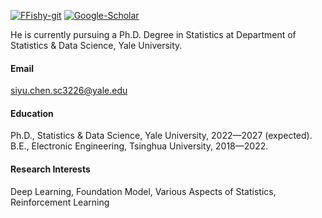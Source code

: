 

[![FFishy-git](https://img.shields.io/badge/FFishy-git%20-%20GitHub?style=plastic&logo=GitHub&link=https%3A%2F%2Fgithub.com%2FFFishy-git
)](https://github.com/FFishy-git)
[![Google-Scholar](https://img.shields.io/badge/scholar%20-%20siyu?style=plastic&logo=googlescholar&color=grey&link=https%3A%2F%2Fscholar.google.com%2Fcitations%3Fuser%3DS1tCv5MAAAAJ%26hl%3Den
)](https://scholar.google.com/citations?user=S1tCv5MAAAAJ&hl=en)

He is currently pursuing a Ph.D. Degree in Statistics at Department of Statistics \& Data Science, Yale University.

#### Email
siyu.chen.sc3226@yale.edu

#### Education
Ph.D., Statistics \& Data Science, Yale University, 2022—2027 (expected).\
B.E., Electronic Engineering, Tsinghua University, 2018—2022.

#### Research Interests
Deep Learning, Foundation Model, Various Aspects of Statistics, Reinforcement Learning

